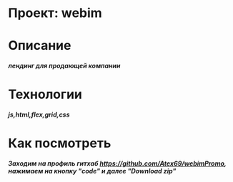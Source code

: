 # Проект: webim
# Описание
#####    лендинг для продающей компании

# Технологии
##### js,html,flex,grid,css
# Как посмотреть
#####     Заходим на профиль гитхаб  https://github.com/Atex69/webimPromo, нажимаем на кнопку "code" и далее "Download zip"

